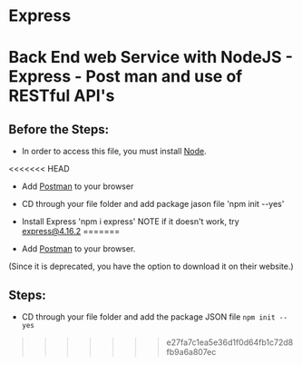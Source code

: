 # Express

<H1>Back End web Service with NodeJS - Express - Post man and use of RESTful API's </H1>

<H2>Before the Steps:</H2>

- In order to access this file, you must install [Node](https://nodejs.org/en/download/).

<<<<<<< HEAD
- Add [Postman](https://www.postman.com/downloads/) to your browser

- CD through your file folder and add package jason file 'npm init --yes'

- Install Express 'npm i express' NOTE if it doesn't work, try express@4.16.2
=======
- Add [Postman](https://www.postman.com/downloads/) to your browser.

(Since it is deprecated, you have the option to download it on their website.)


<H2>Steps:</H2>

- CD through your file folder and add the package JSON file `npm init --yes`
>>>>>>> e27fa7c1ea5e36d1f0d64fb1c72d8fb9a6a807ec
